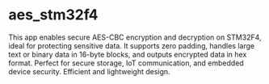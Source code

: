 # aes_stm32f4
This app enables secure AES-CBC encryption and decryption on STM32F4, ideal for protecting sensitive data. It supports zero padding, handles large text or binary data in 16-byte blocks, and outputs encrypted data in hex format. Perfect for secure storage, IoT communication, and embedded device security. Efficient and lightweight design.
